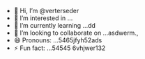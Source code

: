 - 👋 Hi, I’m @verterseder
- 👀 I’m interested in ...
- 🌱 I’m currently learning ...dd
- 💞️ I’m looking to collaborate on ...asdwerm.,
- 😄 Pronouns: ...5465jfyh52ads
- ⚡ Fun fact: ...54545
6vhjwer132
<!---vbmsdf
verterseder/verterseder is a ✨ special ✨ rep12ository because its `README.md` (this file) appears on your GitHub profile.
You can click the Preview link to take a look at your changes.
--->
